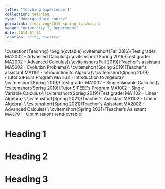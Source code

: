 ```yaml
---
title: "Teaching experience 1"
collection: teaching
type: "Undergraduate course"
permalink: /teaching/2014-spring-teaching-1
venue: "University 1, Department"
date: 2014-01-01
location: "City, Country"
---
```


\cvsection{Teaching}
\begin{cvtable}
	\cvitemshort{Fall 2016}{Test grader MA2002 - Advanced Calculus}\\
	\cvitemshort{Spring 2016}{Test grader MA2002 -  Advanced Calculus}\\
	\cvitemshort{Fall 2019}{Teacher's assistant MA5602 - Evolution Problems}\\
	\cvitemshort{Spring 2019}{Teacher's assistant MA1101 - Introduction to Algebra}\\
	\cvitemshort{Spring 2019}{Tutor SIPEE's Program MA1102 - Introduction to Algebra}\\
	\cvitemshort{Spring 2019}{Test grader  MA1002 - Single Variable Calculus}\\
	\cvitemshort{Spring 2019}{Tutor  SIPEEE's Program MA1002 - Single Variable Calculus}\\
	\cvitemshort{Spring 2019}{Test grader MA1102 - Linear Algebra}  \\
	\cvitemshort{Spring 2021}{Teacher's Asisstant MA1102 - Linear Algebra} \\
	\cvitemshort{Spring 2021}{Teacher's Asisstant MA2002 - Advanced Calculus} \\
	\cvitemshort{Spring 2021}{Teacher's Asisstant MA3701 - Optimization}
\end{cvtable}




Heading 1
======

Heading 2
======

Heading 3
======